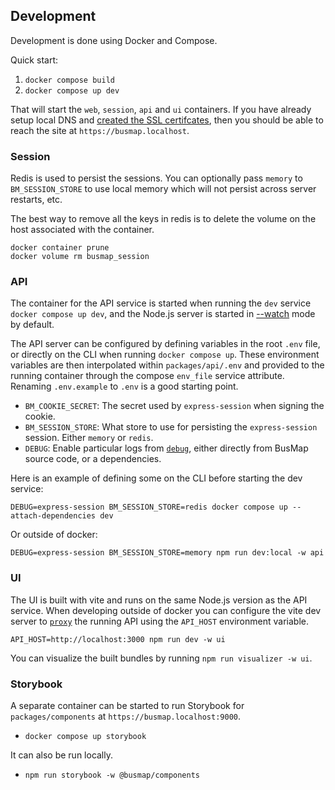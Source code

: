 ## Development

Development is done using Docker and Compose.

Quick start:

1. `docker compose build`
2. `docker compose up dev`

That will start the `web`, `session`, `api` and `ui` containers. If you have already setup local DNS and [created the SSL certifcates](../packages/web/certs/README.md), then you should be able to reach the site at `https://busmap.localhost`.

### Session

Redis is used to persist the sessions. You can optionally pass `memory` to `BM_SESSION_STORE` to use local memory which will not persist across server restarts, etc.

The best way to remove all the keys in redis is to delete the volume on the host associated with the container.

```
docker container prune
docker volume rm busmap_session
```

### API

The container for the API service is started when running the `dev` service `docker compose up dev`, and the Node.js server is started in [--watch](https://nodejs.org/dist/latest-v20.x/docs/api/cli.html#--watch) mode by default.

The API server can be configured by defining variables in the root `.env` file, or directly on the CLI when running `docker compose up`. These environment variables are then interpolated within `packages/api/.env` and provided to the running container through the compose `env_file` service attribute. Renaming `.env.example` to `.env` is a good starting point.

* `BM_COOKIE_SECRET`: The secret used by `express-session` when signing the cookie.
* `BM_SESSION_STORE`: What store to use for persisting the `express-session` session. Either `memory` or `redis`.
* `DEBUG`: Enable particular logs from [`debug`](https://www.npmjs.com/package/debug), either directly from BusMap source code, or a dependencies.

Here is an example of defining some on the CLI before starting the dev service:

```
DEBUG=express-session BM_SESSION_STORE=redis docker compose up --attach-dependencies dev
```

Or outside of docker:

```
DEBUG=express-session BM_SESSION_STORE=memory npm run dev:local -w api
```

### UI

The UI is built with vite and runs on the same Node.js version as the API service. When developing outside of docker you can configure the vite dev server to [`proxy`](https://vitejs.dev/config/server-options.html#server-proxy) the running API using the `API_HOST` environment variable.

```
API_HOST=http://localhost:3000 npm run dev -w ui
```

You can visualize the built bundles by running `npm run visualizer -w ui`.

### Storybook

A separate container can be started to run Storybook for `packages/components` at `https://busmap.localhost:9000`.

* `docker compose up storybook`

It can also be run locally.

* `npm run storybook -w @busmap/components`
